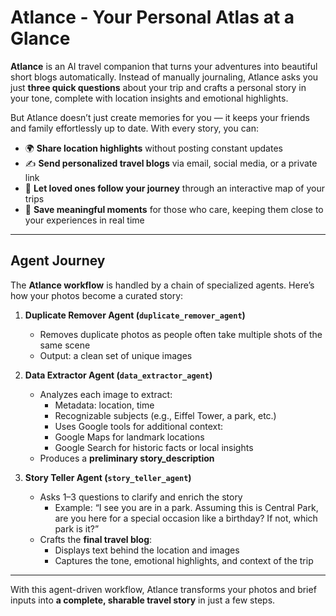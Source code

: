 # Atlance - Your Personal Atlas at a Glance

**Atlance** is an AI travel companion that turns your adventures into beautiful short blogs automatically. Instead of manually journaling, Atlance asks you just **three quick questions** about your trip and crafts a personal story in your tone, complete with location insights and emotional highlights.

But Atlance doesn’t just create memories for you — it keeps your friends and family effortlessly up to date. With every story, you can:

- 🌍 **Share location highlights** without posting constant updates
- ✍️ **Send personalized travel blogs** via email, social media, or a private link
- 🧭 **Let loved ones follow your journey** through an interactive map of your trips
- 💌 **Save meaningful moments** for those who care, keeping them close to your experiences in real time

---

## Agent Journey

The **Atlance workflow** is handled by a chain of specialized agents. Here’s how your photos become a curated story:

1. **Duplicate Remover Agent (`duplicate_remover_agent`)**

   - Removes duplicate photos as people often take multiple shots of the same scene
   - Output: a clean set of unique images

2. **Data Extractor Agent (`data_extractor_agent`)**

   - Analyzes each image to extract:
     - Metadata: location, time
     - Recognizable subjects (e.g., Eiffel Tower, a park, etc.)
     - Uses Google tools for additional context:
     - Google Maps for landmark locations
     - Google Search for historic facts or local insights
   - Produces a **preliminary story_description**

3. **Story Teller Agent (`story_teller_agent`)**
   - Asks 1–3 questions to clarify and enrich the story
     - Example: “I see you are in a park. Assuming this is Central Park, are you here for a special occasion like a birthday? If not, which park is it?”
   - Crafts the **final travel blog**:
     - Displays text behind the location and images
     - Captures the tone, emotional highlights, and context of the trip

---

With this agent-driven workflow, Atlance transforms your photos and brief inputs into **a complete, sharable travel story** in just a few steps.
